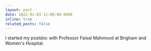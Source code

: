 ```yaml
---
layout: post
date: 2022-01-03 11:00:00-0400
inline: true
related_posts: false
---
```



I started my postdoc with Professor Faisal Mahmood at Brigham and Women's Hospital.
